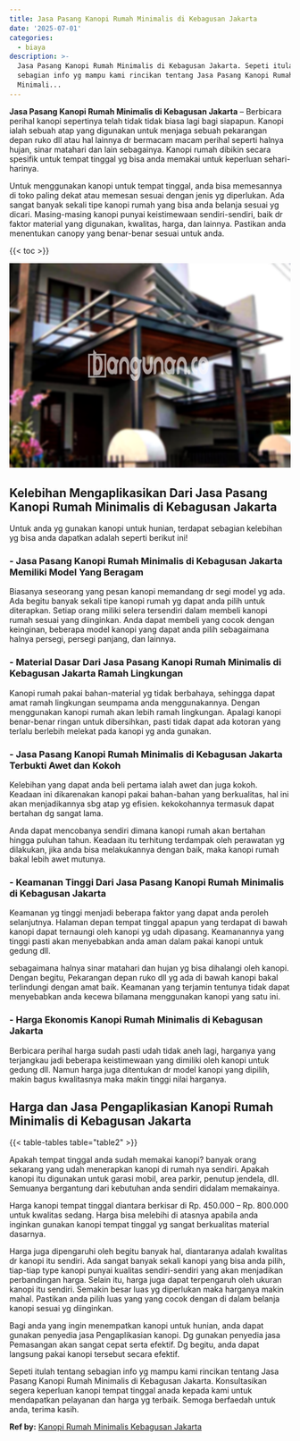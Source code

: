 ```yaml
---
title: Jasa Pasang Kanopi Rumah Minimalis di Kebagusan Jakarta
date: '2025-07-01'
categories:
  - biaya
description: >-
  Jasa Pasang Kanopi Rumah Minimalis di Kebagusan Jakarta. Sepeti itulah tentang
  sebagian info yg mampu kami rincikan tentang Jasa Pasang Kanopi Rumah
  Minimali...
---
```


**Jasa Pasang Kanopi Rumah Minimalis di Kebagusan Jakarta** – Berbicara perihal kanopi sepertinya telah tidak tidak biasa lagi bagi siapapun. Kanopi ialah sebuah atap yang digunakan untuk menjaga sebuah pekarangan depan ruko dll atau hal lainnya dr bermacam macam perihal seperti halnya hujan, sinar matahari dan lain sebagainya. Kanopi rumah dibikin secara spesifik untuk tempat tinggal yg bisa anda memakai untuk keperluan sehari-harinya.

Untuk menggunakan kanopi untuk tempat tinggal, anda bisa memesannya di toko paling dekat atau memesan sesuai dengan jenis yg diperlukan. Ada sangat banyak sekali tipe kanopi rumah yang bisa anda belanja sesuai yg dicari. Masing-masing kanopi punyai keistimewaan sendiri-sendiri, baik dr faktor material yang digunakan, kwalitas, harga, dan lainnya. Pastikan anda menentukan canopy yang benar-benar sesuai untuk anda.

{{< toc >}}

![Jasa Pasang Kanopi Rumah Minimalis di Kebagusan Jakarta](/images/harga-kanopi-minimalis-09.png)

## Kelebihan Mengaplikasikan Dari Jasa Pasang Kanopi Rumah Minimalis di Kebagusan Jakarta

Untuk anda yg gunakan kanopi untuk hunian, terdapat sebagian kelebihan yg bisa anda dapatkan adalah seperti berikut ini!

### \- Jasa Pasang Kanopi Rumah Minimalis di Kebagusan Jakarta Memiliki Model Yang Beragam

Biasanya seseorang yang pesan kanopi memandang dr segi model yg ada. Ada begitu banyak sekali tipe kanopi rumah yg dapat anda pilih untuk diterapkan. Setiap orang miliki selera tersendiri dalam membeli kanopi rumah sesuai yang diinginkan. Anda dapat membeli yang cocok dengan keinginan, beberapa model kanopi yang dapat anda pilih sebagaimana halnya persegi, persegi panjang, dan lainnya.

### \- Material Dasar Dari Jasa Pasang Kanopi Rumah Minimalis di Kebagusan Jakarta Ramah Lingkungan

Kanopi rumah pakai bahan-material yg tidak berbahaya, sehingga dapat amat ramah lingkungan seumpama anda menggunakannya. Dengan menggunakan kanopi rumah akan lebih ramah lingkungan. Apalagi kanopi benar-benar ringan untuk dibersihkan, pasti tidak dapat ada kotoran yang terlalu berlebih melekat pada kanopi yg anda gunakan.

### \- Jasa Pasang Kanopi Rumah Minimalis di Kebagusan Jakarta Terbukti Awet dan Kokoh

Kelebihan yang dapat anda beli pertama ialah awet dan juga kokoh. Keadaan ini dikarenakan kanopi pakai bahan-bahan yang berkualitas, hal ini akan menjadikannya sbg atap yg efisien. kekokohannya termasuk dapat bertahan dg sangat lama.

Anda dapat mencobanya sendiri dimana kanopi rumah akan bertahan hingga puluhan tahun. Keadaan itu terhitung terdampak oleh perawatan yg dilakukan, jika anda bisa melakukannya dengan baik, maka kanopi rumah bakal lebih awet mutunya.

### \- Keamanan Tinggi Dari Jasa Pasang Kanopi Rumah Minimalis di Kebagusan Jakarta

Keamanan yg tinggi menjadi beberapa faktor yang dapat anda peroleh selanjutnya. Halaman depan tempat tinggal apapun yang terdapat di bawah kanopi dapat ternaungi oleh kanopi yg udah dipasang. Keamanannya yang tinggi pasti akan menyebabkan anda aman dalam pakai kanopi untuk gedung dll.

sebagaimana halnya sinar matahari dan hujan yg bisa dihalangi oleh kanopi. Dengan begitu, Pekarangan depan ruko dll yg ada di bawah kanopi bakal terlindungi dengan amat baik. Keamanan yang terjamin tentunya tidak dapat menyebabkan anda kecewa bilamana menggunakan kanopi yang satu ini.

### \- Harga Ekonomis Kanopi Rumah Minimalis di Kebagusan Jakarta

Berbicara perihal harga sudah pasti udah tidak aneh lagi, harganya yang terjangkau jadi beberapa keistimewaan yang dimiliki oleh kanopi untuk gedung dll. Namun harga juga ditentukan dr model kanopi yang dipilih, makin bagus kwalitasnya maka makin tinggi nilai harganya.

## Harga dan Jasa Pengaplikasian Kanopi Rumah Minimalis di Kebagusan Jakarta

{{< table-tables table="table2" >}}

Apakah tempat tinggal anda sudah memakai kanopi? banyak orang sekarang yang udah menerapkan kanopi di rumah nya sendiri. Apakah kanopi itu digunakan untuk garasi mobil, area parkir, penutup jendela, dll. Semuanya bergantung dari kebutuhan anda sendiri didalam memakainya.

Harga kanopi tempat tinggal diantara berkisar di Rp. 450.000 – Rp. 800.000 untuk kwalitas sedang. Harga bisa melebihi di atasnya apabila anda inginkan gunakan kanopi tempat tinggal yg sangat berkualitas material dasarnya.

Harga juga dipengaruhi oleh begitu banyak hal, diantaranya adalah kwalitas dr kanopi itu sendiri. Ada sangat banyak sekali kanopi yang bisa anda pilih, tiap-tiap type kanopi punyai kualitas sendiri-sendiri yang akan menjadikan perbandingan harga. Selain itu, harga juga dapat terpengaruh oleh ukuran kanopi itu sendiri. Semakin besar luas yg diperlukan maka harganya makin mahal. Pastikan anda pilih luas yang yang cocok dengan di dalam belanja kanopi sesuai yg diinginkan.

Bagi anda yang ingin menempatkan kanopi untuk hunian, anda dapat gunakan penyedia jasa Pengaplikasian kanopi. Dg gunakan penyedia jasa Pemasangan akan sangat cepat serta efektif. Dg begitu, anda dapat langsung pakai kanopi tersebut secara efektif.

Sepeti itulah tentang sebagian info yg mampu kami rincikan tentang Jasa Pasang Kanopi Rumah Minimalis di Kebagusan Jakarta. Konsultasikan segera keperluan kanopi tempat tinggal anada kepada kami untuk mendapatkan pelayanan dan harga yg terbaik. Semoga berfaedah untuk anda, terima kasih.

**Ref by:**  [Kanopi Rumah Minimalis Kebagusan Jakarta](https://id.wikipedia.org/wiki/Kanopi)

